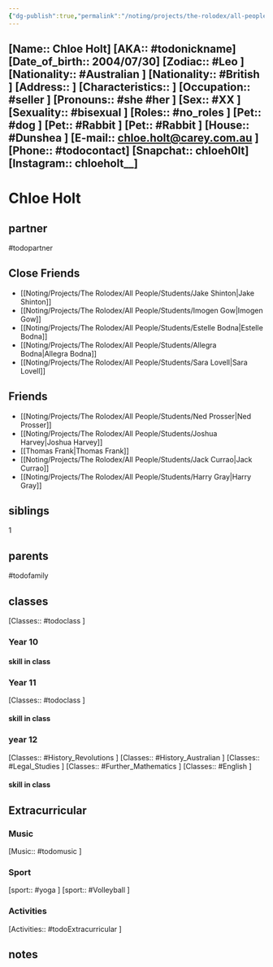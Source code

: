 ```yaml
---
{"dg-publish":true,"permalink":"/noting/projects/the-rolodex/all-people/students/chloe-holt/","dgHomeLink":true,"dgPassFrontmatter":false}
---
```


[Name:: Chloe Holt]
[AKA:: #todonickname]
[Date_of_birth:: 2004/07/30]
[Zodiac:: #Leo  ]
[Nationality:: #Australian ]
[Nationality:: #British ]
[Address:: ]
[Characteristics:: ]
[Occupation:: #seller ]
[Pronouns:: #she #her  ]
[Sex:: #XX ]
[Sexuality:: #bisexual ]
[Roles:: #no_roles ]
[Pet:: #dog ]
[Pet:: #Rabbit ]
[Pet:: #Rabbit ]
[House:: #Dunshea ]
[E-mail:: <chloe.holt@carey.com.au> ]
[Phone:: #todocontact]
[Snapchat:: chloeh0lt]
[Instagram:: chloeholt__]
---
# Chloe Holt
## partner
#todopartner
## Close Friends
- [[Noting/Projects/The Rolodex/All People/Students/Jake Shinton|Jake Shinton]]
- [[Noting/Projects/The Rolodex/All People/Students/Imogen Gow|Imogen Gow]]
- [[Noting/Projects/The Rolodex/All People/Students/Estelle Bodna|Estelle Bodna]]
- [[Noting/Projects/The Rolodex/All People/Students/Allegra Bodna|Allegra Bodna]]
- [[Noting/Projects/The Rolodex/All People/Students/Sara Lovell|Sara Lovell]]
## Friends
- [[Noting/Projects/The Rolodex/All People/Students/Ned Prosser|Ned Prosser]]
- [[Noting/Projects/The Rolodex/All People/Students/Joshua Harvey|Joshua Harvey]]
- [[Thomas Frank|Thomas Frank]]
- [[Noting/Projects/The Rolodex/All People/Students/Jack Currao|Jack Currao]]
- [[Noting/Projects/The Rolodex/All People/Students/Harry Gray|Harry Gray]]
## siblings
1
## parents
#todofamily
## classes
[Classes:: #todoclass ]
### Year 10
#### skill in class
### Year 11
[Classes:: #todoclass ]
#### skill in class
### year 12
[Classes:: #History_Revolutions ]
[Classes:: #History_Australian ]
[Classes:: #Legal_Studies ]
[Classes:: #Further_Mathematics ]
[Classes:: #English ]
#### skill in class
## Extracurricular
### Music
[Music:: #todomusic ]
### Sport
[sport:: #yoga ]
[sport:: #Volleyball ]
### Activities
[Activities:: #todoExtracurricular ]
## notes
